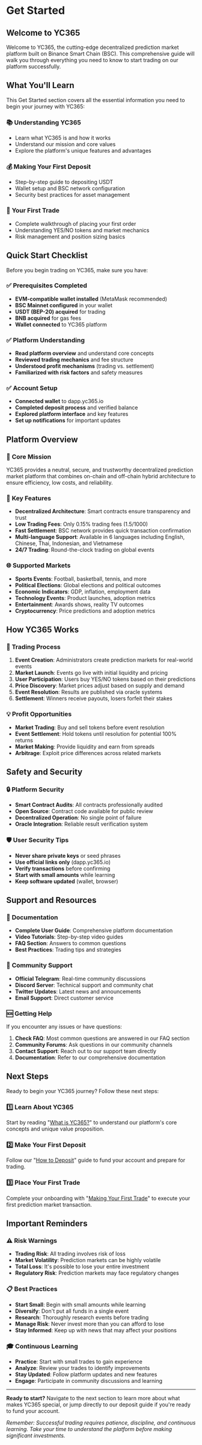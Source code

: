 # Get Started

## Welcome to YC365

Welcome to YC365, the cutting-edge decentralized prediction market platform built on Binance Smart Chain (BSC). This comprehensive guide will walk you through everything you need to know to start trading on our platform successfully.

## What You'll Learn

This Get Started section covers all the essential information you need to begin your journey with YC365:

### 📚 **Understanding YC365**
- Learn what YC365 is and how it works
- Understand our mission and core values
- Explore the platform's unique features and advantages

### 💰 **Making Your First Deposit**
- Step-by-step guide to depositing USDT
- Wallet setup and BSC network configuration
- Security best practices for asset management

### 🚀 **Your First Trade**
- Complete walkthrough of placing your first order
- Understanding YES/NO tokens and market mechanics
- Risk management and position sizing basics

## Quick Start Checklist

Before you begin trading on YC365, make sure you have:

### ✅ **Prerequisites Completed**
- **EVM-compatible wallet installed** (MetaMask recommended)
- **BSC Mainnet configured** in your wallet
- **USDT (BEP-20) acquired** for trading
- **BNB acquired** for gas fees
- **Wallet connected** to YC365 platform

### ✅ **Platform Understanding**
- **Read platform overview** and understand core concepts
- **Reviewed trading mechanics** and fee structure
- **Understood profit mechanisms** (trading vs. settlement)
- **Familiarized with risk factors** and safety measures

### ✅ **Account Setup**
- **Connected wallet** to dapp.yc365.io
- **Completed deposit process** and verified balance
- **Explored platform interface** and key features
- **Set up notifications** for important updates

## Platform Overview

### 🎯 **Core Mission**
YC365 provides a neutral, secure, and trustworthy decentralized prediction market platform that combines on-chain and off-chain hybrid architecture to ensure efficiency, low costs, and reliability.

### 🔧 **Key Features**
- **Decentralized Architecture**: Smart contracts ensure transparency and trust
- **Low Trading Fees**: Only 0.15% trading fees (1.5/1000)
- **Fast Settlement**: BSC network provides quick transaction confirmation
- **Multi-language Support**: Available in 6 languages including English, Chinese, Thai, Indonesian, and Vietnamese
- **24/7 Trading**: Round-the-clock trading on global events

### 🌐 **Supported Markets**
- **Sports Events**: Football, basketball, tennis, and more
- **Political Elections**: Global elections and political outcomes
- **Economic Indicators**: GDP, inflation, employment data
- **Technology Events**: Product launches, adoption metrics
- **Entertainment**: Awards shows, reality TV outcomes
- **Cryptocurrency**: Price predictions and adoption metrics

## How YC365 Works

### 🔄 **Trading Process**
1. **Event Creation**: Administrators create prediction markets for real-world events
2. **Market Launch**: Events go live with initial liquidity and pricing
3. **User Participation**: Users buy YES/NO tokens based on their predictions
4. **Price Discovery**: Market prices adjust based on supply and demand
5. **Event Resolution**: Results are published via oracle systems
6. **Settlement**: Winners receive payouts, losers forfeit their stakes

### 💡 **Profit Opportunities**
- **Market Trading**: Buy and sell tokens before event resolution
- **Event Settlement**: Hold tokens until resolution for potential 100% returns
- **Market Making**: Provide liquidity and earn from spreads
- **Arbitrage**: Exploit price differences across related markets

## Safety and Security

### 🔒 **Platform Security**
- **Smart Contract Audits**: All contracts professionally audited
- **Open Source**: Contract code available for public review
- **Decentralized Operation**: No single point of failure
- **Oracle Integration**: Reliable result verification system

### 🛡️ **User Security Tips**
- **Never share private keys** or seed phrases
- **Use official links only** (dapp.yc365.io)
- **Verify transactions** before confirming
- **Start with small amounts** while learning
- **Keep software updated** (wallet, browser)

## Support and Resources

### 📖 **Documentation**
- **Complete User Guide**: Comprehensive platform documentation
- **Video Tutorials**: Step-by-step video guides
- **FAQ Section**: Answers to common questions
- **Best Practices**: Trading tips and strategies

### 🤝 **Community Support**
- **Official Telegram**: Real-time community discussions
- **Discord Server**: Technical support and community chat
- **Twitter Updates**: Latest news and announcements
- **Email Support**: Direct customer service

### 🆘 **Getting Help**
If you encounter any issues or have questions:

1. **Check FAQ**: Most common questions are answered in our FAQ section
2. **Community Forums**: Ask questions in our community channels
3. **Contact Support**: Reach out to our support team directly
4. **Documentation**: Refer to our comprehensive documentation

## Next Steps

Ready to begin your YC365 journey? Follow these next steps:

### 1️⃣ **Learn About YC365**
Start by reading "[What is YC365?](what-is-yc365.md)" to understand our platform's core concepts and unique value proposition.

### 2️⃣ **Make Your First Deposit**
Follow our "[How to Deposit](how-to-deposit.md)" guide to fund your account and prepare for trading.

### 3️⃣ **Place Your First Trade**
Complete your onboarding with "[Making Your First Trade](making-your-first-trade.md)" to execute your first prediction market transaction.

## Important Reminders

### ⚠️ **Risk Warnings**
- **Trading Risk**: All trading involves risk of loss
- **Market Volatility**: Prediction markets can be highly volatile
- **Total Loss**: It's possible to lose your entire investment
- **Regulatory Risk**: Prediction markets may face regulatory changes

### 📋 **Best Practices**
- **Start Small**: Begin with small amounts while learning
- **Diversify**: Don't put all funds in a single event
- **Research**: Thoroughly research events before trading
- **Manage Risk**: Never invest more than you can afford to lose
- **Stay Informed**: Keep up with news that may affect your positions

### 🎓 **Continuous Learning**
- **Practice**: Start with small trades to gain experience
- **Analyze**: Review your trades to identify improvements
- **Stay Updated**: Follow platform updates and new features
- **Engage**: Participate in community discussions and learning

---

**Ready to start?** Navigate to the next section to learn more about what makes YC365 special, or jump directly to our deposit guide if you're ready to fund your account.

*Remember: Successful trading requires patience, discipline, and continuous learning. Take your time to understand the platform before making significant investments.* 